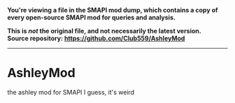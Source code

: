 **You're viewing a file in the SMAPI mod dump, which contains a copy of every open-source SMAPI mod
for queries and analysis.**

**This is _not_ the original file, and not necessarily the latest version.**  
**Source repository: https://github.com/Club559/AshleyMod**

----

# AshleyMod
the ashley mod for SMAPI I guess, it's weird
